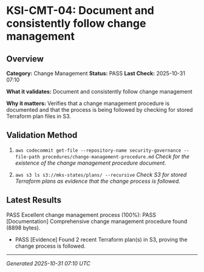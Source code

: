 # KSI-CMT-04: Document and consistently follow change management

## Overview

**Category:** Change Management
**Status:** PASS
**Last Check:** 2025-10-31 07:10

**What it validates:** Document and consistently follow change management

**Why it matters:** Verifies that a change management procedure is documented and that the process is being followed by checking for stored Terraform plan files in S3.

## Validation Method

1. `aws codecommit get-file --repository-name security-governance --file-path procedures/change-management-procedure.md`
   *Check for the existence of the change management procedure document.*

2. `aws s3 ls s3://mks-states/plans/ --recursive`
   *Check S3 for stored Terraform plans as evidence that the change process is followed.*

## Latest Results

PASS Excellent change management process (100%): PASS [Documentation] Comprehensive change management procedure found (8898 bytes).
- PASS [Evidence] Found 2 recent Terraform plan(s) in S3, proving the change process is followed.

---
*Generated 2025-10-31 07:10 UTC*